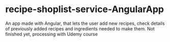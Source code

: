 # recipe-shoplist-service-AngularApp
An app made with Angular, that lets the user add new recipes, check details of previously added recipes and ingredients needed to make them. Not finished yet, processing with Udemy course
